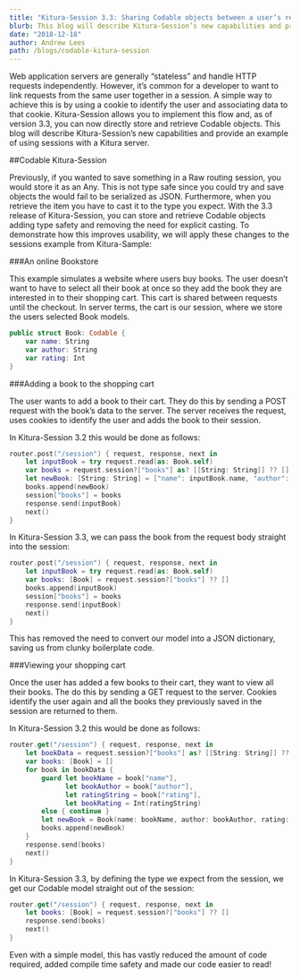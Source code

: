 ```yaml
---
title: "Kitura-Session 3.3: Sharing Codable objects between a user’s requests"
blurb: This blog will describe Kitura-Session’s new capabilities and provide an example of using sessions with a Kitura server
date: "2018-12-18"
author: Andrew Lees
path: /blogs/codable-kitura-session
---
```


Web application servers are generally “stateless” and handle HTTP requests independently. However, it’s common for a developer to want to link requests from the same user together in a session. A simple way to achieve this is by using a cookie to identify the user and associating data to that cookie. Kitura-Session allows you to implement this flow and, as of version 3.3, you can now directly store and retrieve Codable objects. This blog will describe Kitura-Session’s new capabilities and provide an example of using sessions with a Kitura server.

##Codable Kitura-Session

Previously, if you wanted to save something in a Raw routing session, you would store it as an Any. This is not type safe since you could try and save objects the would fail to be serialized as JSON. Furthermore, when you retrieve the item you have to cast it to the type you expect. With the 3.3 release of Kitura-Session, you can store and retrieve Codable objects adding type safety and removing the need for explicit casting. To demonstrate how this improves usability, we will apply these changes to the sessions example from Kitura-Sample:

###An online Bookstore

This example simulates a website where users buy books. The user doesn’t want to have to select all their book at once so they add the book they are interested in to their shopping cart. This cart is shared between requests until the checkout. In server terms, the cart is our session, where we store the users selected Book models.

```swift
public struct Book: Codable {
    var name: String
    var author: String
    var rating: Int  
}
```

###Adding a book to the shopping cart

The user wants to add a book to their cart. They do this by sending a POST request with the book’s data to the server. The server receives the request, uses cookies to identify the user and adds the book to their session.

In Kitura-Session 3.2 this would be done as follows:

```swift
router.post("/session") { request, response, next in
    let inputBook = try request.read(as: Book.self)
    var books = request.session?["books"] as? [[String: String]] ?? []
    let newBook: [String: String] = ["name": inputBook.name, "author": inputBook.author, "rating": String(inputBook.rating)]
    books.append(newBook)
    session["books"] = books
    response.send(inputBook)
    next()
}
```

In Kitura-Session 3.3, we can pass the book from the request body straight into the session:

```swift
router.post("/session") { request, response, next in
    let inputBook = try request.read(as: Book.self)
    var books: [Book] = request.session?["books"] ?? []
    books.append(inputBook)
    session["books"] = books
    response.send(inputBook)
    next()
}
```

This has removed the need to convert our model into a JSON dictionary, saving us from clunky boilerplate code.

###Viewing your shopping cart

Once the user has added a few books to their cart, they want to view all their books. The do this by sending a GET request to the server. Cookies identify the user again and all the books they previously saved in the session are returned to them.

In Kitura-Session 3.2 this would be done as follows:

```swift
router.get("/session") { request, response, next in
    let bookData = request.session?["books"] as? [[String: String]] ?? []
    var books: [Book] = []
    for book in bookData {
        guard let bookName = book["name"],
              let bookAuthor = book["author"],
              let ratingString = book["rating"],
              let bookRating = Int(ratingString)
        else { continue }
        let newBook = Book(name: bookName, author: bookAuthor, rating: bookRating)
        books.append(newBook)
    }
    response.send(books)
    next()
}
```

In Kitura-Session 3.3, by defining the type we expect from the session, we get our Codable model straight out of the session:

```swift
router.get("/session") { request, response, next in
    let books: [Book] = request.session?["books"] ?? []
    response.send(books)
    next()
}
```

Even with a simple model, this has vastly reduced the amount of code required, added compile time safety and made our code easier to read!


